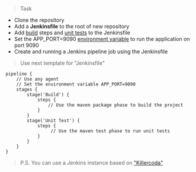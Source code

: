 >Task

- Clone the repository
- Add a **Jenkinsfile** to the root of new repository
- Add [build](https://www.baeldung.com/maven-skipping-tests) steps and [unit tests](https://howtodoinjava.com/maven/maven-run-junit-tests/) to the Jenkinsfile
- Set the APP_PORT=9090 [environment variable](https://www.jenkins.io/doc/pipeline/tour/environment/) to run the application on port 9090
- Create and running a Jenkins pipeline job using the Jenkinsfile

>Use next template for "Jenkinsfile"

```
pipeline {
    // Use any agent
    // Set the environment variable APP_PORT=9090
    stages {
        stage('Build') {
            steps {
                // Use the maven package phase to build the project
            }
        }
        stage('Unit Test') {
            steps {
                 // Use the maven test phase to run unit tests
            }
        }
    }
}
```

>P.S. You can use a Jenkins instance based on ["Killercoda"](https://killercoda.com/softservedata/scenario/PracticalTask1)

